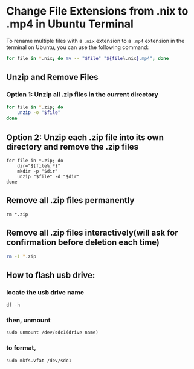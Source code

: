 # Change File Extensions from .nix to .mp4 in Ubuntu Terminal

To rename multiple files with a `.nix` extension to a `.mp4` extension in the terminal on Ubuntu, you can use the following command:

```bash
for file in *.nix; do mv -- "$file" "${file%.nix}.mp4"; done
```
## Unzip and Remove Files

### Option 1: Unzip all .zip files in the current directory

```bash
for file in *.zip; do
    unzip -o "$file"
done
```
## Option 2: Unzip each .zip file into its own directory and remove the .zip files
```fish
for file in *.zip; do
    dir="${file%.*}"
    mkdir -p "$dir"
    unzip "$file" -d "$dir"
done
```
## Remove all .zip files permanently
```fish
rm *.zip
```
## Remove all .zip files interactively(will ask for confirmation before deletion each time)
```bash
rm -i *.zip
```
## How to flash usb drive:
### locate the usb drive name 
```fish
df -h
```
### then, unmount 
```fish
sudo unmount /dev/sdc1(drive name)
```
### to format,
```fish
sudo mkfs.vfat /dev/sdc1
```


